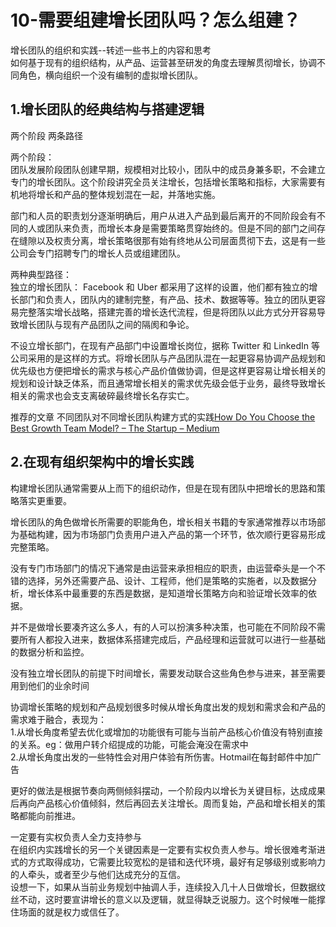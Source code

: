 # 10-需要组建增长团队吗？怎么组建？

增长团队的组织和实践--转述一些书上的内容和思考  
如何基于现有的组织结构，从产品、运营甚至研发的角度去理解贯彻增长，协调不同角色，横向组织一个没有编制的虚拟增长团队。  

## 1.增长团队的经典结构与搭建逻辑

两个阶段  两条路径  

两个阶段：  
团队发展阶段团队创建早期，规模相对比较小，团队中的成员身兼多职，不会建立专门的增长团队。这个阶段讲究全员关注增长，包括增长策略和指标，大家需要有机地将增长和产品的整体规划混在一起，并落地实施。  

部门和人员的职责划分逐渐明确后，用户从进入产品到最后离开的不同阶段会有不同的人或团队来负责，而增长本身是需要策略贯穿始终的。但是不同的部门之间存在缝隙以及权责分离，增长策略很那有始有终地从公司层面贯彻下去，这是有一些公司会专门招聘专门的增长人员或组建团队。  

两种典型路径：  
独立的增长团队： Facebook 和 Uber 都采用了这样的设置，他们都有独立的增长部门和负责人，团队内的建制完整，有产品、技术、数据等等。独立的团队更容易完整落实增长战略，搭建完善的增长迭代流程，但是将团队以此方式分开容易导致增长团队与现有产品团队之间的隔阂和争论。  

不设立增长部门，在现有产品部门中设置增长岗位，据称 Twitter 和 LinkedIn 等公司采用的是这样的方式。将增长团队与产品团队混在一起更容易协调产品规划和优先级也方便把增长的需求与核心产品价值做协调，但是这样更容易让增长相关的规划和设计缺乏体系，而且通常增长相关的需求优先级会低于业务，最终导致增长相关的需求也会支支离破碎最终增长名存实亡。  

推荐的文章 不同团队对不同增长团队构建方式的实践[How Do You Choose the Best Growth Team Model? – The Startup – Medium](https://medium.com/swlh/how-do-you-choose-the-best-growth-team-model-632ad5a85be9)

## 2.在现有组织架构中的增长实践

构建增长团队通常需要从上而下的组织动作，但是在现有团队中把增长的思路和策略落实更重要。

增长团队的角色做增长所需要的职能角色，增长相关书籍的专家通常推荐以市场部为基础构建，因为市场部门负责用户进入产品的第一个环节，依次顺行更容易形成完整策略。  

没有专门市场部门的情况下通常是由运营来承担相应的职责，由运营牵头是一个不错的选择，另外还需要产品、设计、工程师，他们是策略的实施者，以及数据分析，增长体系中最重要的东西是数据，是知道增长策略方向和验证增长效率的依据。  

并不是做增长要凑齐这么多人，有的人可以扮演多种决策，也可能在不同阶段不需要所有人都投入进来，数据体系搭建完成后，产品经理和运营就可以进行一些基础的数据分析和监控。  

没有独立增长团队的前提下时间增长，需要发动联合这些角色参与进来，甚至需要用到他们的业余时间  

协调增长策略的规划和产品规划很多时候从增长角度出发的规划和需求会和产品的需求难于融合，表现为：  
1.从增长角度希望去优化或增加的功能很有可能与当前产品核心价值没有特别直接的关系。eg：做用户转介绍提成的功能，可能会淹没在需求中  
2.从增长角度出发的一些特性会对用户体验有所伤害。Hotmail在每封邮件中加广告  

更好的做法是根据节奏向两侧倾斜摆动，一个阶段内以增长为关键目标，达成成果后再向产品核心价值倾斜，然后再回去关注增长。周而复始，产品和增长相关的策略都能向前推进。  

一定要有实权负责人全力支持参与  
在组织内实践增长的另一个关键因素是一定要有实权负责人参与。增长很难考渐进式的方式取得成功，它需要比较宽松的是错和迭代环境，最好有足够级别或影响力的人牵头，或者至少与他们达成充分的互信。  
设想一下，如果从当前业务规划中抽调人手，连续投入几十人日做增长，但数据纹丝不动，这时要宣讲增长的意义以及逻辑，就显得缺乏说服力。这个时候唯一能撑住场面的就是权力或信任了。